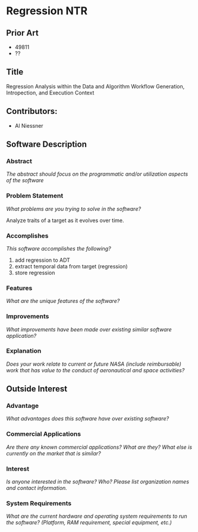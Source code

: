 # Regression NTR 
## Prior Art
- 49811
- ??

## Title
Regression Analysis within the Data and Algorithm Workflow Generation, Intropection, and Execution Context

## Contributors:
- Al Niessner

## Software Description
### Abstract
*The abstract should focus on the programmatic and/or utilization aspects of the software*

### Problem Statement
*What problems are you trying to solve in the software?*

Analyze traits of a target as it evolves over time.

### Accomplishes
*This software accomplishes the following?*

1. add regression to ADT
1. extract temporal data from target (regression)
1. store regression

### Features
*What are the unique features of the software?*

### Improvements
*What improvements have been made over existing similar software application?*

### Explanation
*Does your work relate to current or future NASA (include reimbursable) work that has value to the conduct of aeronautical and space activities?*

## Outside Interest
### Advantage
*What advantages does this software have over existing software?*

### Commercial Applications
*Are there any known commercial applications? What are they? What else is currently on the market that is similar?*

### Interest
*Is anyone interested in the software? Who? Please list organization names and contact information.*

### System Requirements
*What are the current hardware and operating system requirements to run the software? (Platform, RAM requirement, special equipment, etc.)*

